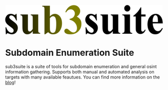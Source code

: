 <img src="gui/res/icons/sub3suite_logo.png" width=600/>

# Subdomain Enumeration Suite
sub3suite is a suite of tools for subdomain enumeration and general osint information gathering. Supports both
manual and automated analysis on targets with many available feautues. You can find more information on the [blog](https://3nock.github.io)!
